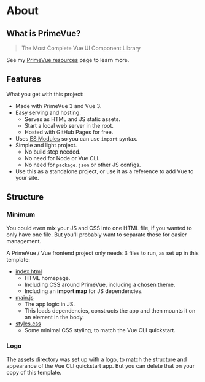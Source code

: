 # About


## What is PrimeVue?

> The Most Complete Vue UI Component Library

See my [PrimeVue resources][] page to learn more.

[PrimeVue resources]: https://michaelcurrin.github.io/dev-resources/resources/javascript/packages/primevue/


## Features

What you get with this project:

- Made with PrimeVue 3 and Vue 3.
- Easy serving and hosting.
    - Serves as HTML and JS static assets.
    - Start a local web server in the root.
    - Hosted with GitHub Pages for free.
- Uses [ES Modules][] so you can use `import` syntax.
- Simple and light project.
    - No build step needed.
    - No need for Node or Vue CLI.
    - No need for `package.json` or other JS configs.
- Use this as a standalone project, or use it as a reference to add Vue to your site.

[ES Modules]: https://michaelcurrin.github.io/dev-cheatsheets/cheatsheets/javascript/general/modules/es-modules.html


## Structure

### Minimum

You could even mix your JS and CSS into one HTML file, if you wanted to only have one file. But you'll probably want to separate those for easier management.

A PrimeVue / Vue frontend project only needs 3 files to run, as set up in this template:

- [index.html](/index.html)
    - HTML homepage.
    - Including CSS around PrimeVue, including a chosen theme.
    - Including an **import map** for JS dependencies.
- [main.js](/main.js)
    - The app logic in JS.
    - This loads dependencies, constructs the app and then mounts it on an element in the body.
- [styles.css](/styles.css)
    - Some minimal CSS styling, to match the Vue CLI quickstart.

### Logo

The [assets](/assets/) directory was set up with a logo, to match the structure and appearance of the Vue CLI quickstart app. But you can delete that on your copy of this template.
